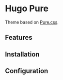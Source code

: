 # Hugo Pure
Theme based on [Pure.css](https://pure-css.github.io/).

## Features

## Installation

## Configuration
